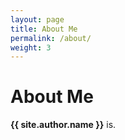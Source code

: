 ```yaml
---
layout: page
title: About Me
permalink: /about/
weight: 3
---
```


# **About Me**

**{{ site.author.name }}** is.

<div class="row">
</div>

<div class="row">
</div>